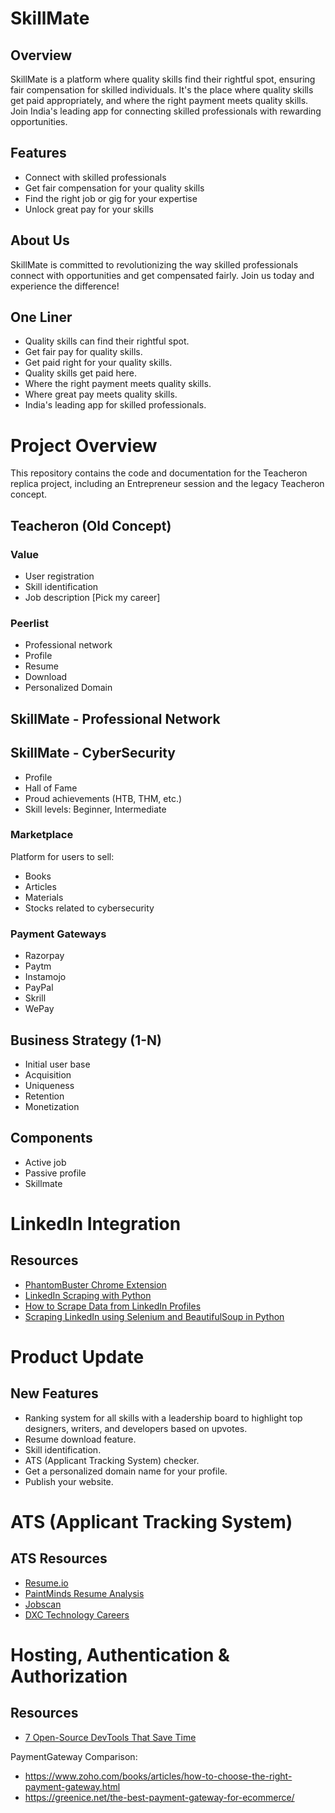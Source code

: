 # SkillMate

## Overview
SkillMate is a platform where quality skills find their rightful spot, ensuring fair compensation for skilled individuals. It's the place where quality skills get paid appropriately, and where the right payment meets quality skills. Join India's leading app for connecting skilled professionals with rewarding opportunities.

## Features
- Connect with skilled professionals
- Get fair compensation for your quality skills
- Find the right job or gig for your expertise
- Unlock great pay for your skills

## About Us
SkillMate is committed to revolutionizing the way skilled professionals connect with opportunities and get compensated fairly. Join us today and experience the difference!

## One Liner

- Quality skills can find their rightful spot.
- Get fair pay for quality skills.
- Get paid right for your quality skills.
- Quality skills get paid here.
- Where the right payment meets quality skills.
- Where great pay meets quality skills.
- India's leading app for skilled professionals.

# Project Overview

This repository contains the code and documentation for the Teacheron replica project, including an Entrepreneur session and the legacy Teacheron concept.

## Teacheron (Old Concept)

### Value
- User registration
- Skill identification
- Job description [Pick my career]

### Peerlist
- Professional network
- Profile
- Resume
- Download
- Personalized Domain

## SkillMate - Professional Network

## SkillMate - CyberSecurity
- Profile
- Hall of Fame
- Proud achievements (HTB, THM, etc.)
- Skill levels: Beginner, Intermediate

### Marketplace
Platform for users to sell:
- Books
- Articles
- Materials
- Stocks related to cybersecurity

### Payment Gateways
- Razorpay
- Paytm
- Instamojo
- PayPal
- Skrill
- WePay

## Business Strategy (1-N)
- Initial user base
- Acquisition
- Uniqueness
- Retention
- Monetization

## Components
- Active job
- Passive profile
- Skillmate

# LinkedIn Integration

## Resources
- [PhantomBuster Chrome Extension](https://chromewebstore.google.com/detail/phantombuster/mdlnjfcpdiaclglfbdkbleiamdafilil)
- [LinkedIn Scraping with Python](https://www.scraperapi.com/blog/linkedin-scraper-python/)
- [How to Scrape Data from LinkedIn Profiles](https://www.linkedin.com/pulse/how-easy-scraping-data-from-linkedin-profiles-david-craven/)
- [Scraping LinkedIn using Selenium and BeautifulSoup in Python](https://www.geeksforgeeks.org/scrape-linkedin-using-selenium-and-beautiful-soup-in-python/)

# Product Update

## New Features
- Ranking system for all skills with a leadership board to highlight top designers, writers, and developers based on upvotes.
- Resume download feature.
- Skill identification.
- ATS (Applicant Tracking System) checker.
- Get a personalized domain name for your profile.
- Publish your website.

# ATS (Applicant Tracking System)

## ATS Resources
- [Resume.io](https://resume.io/)
- [PaintMinds Resume Analysis](https://www.paintminds.com/report/resume/297909)
- [Jobscan](https://www.jobscan.co/)
- [DXC Technology Careers](https://dxctechnology.wd1.myworkdayjobs.com/DXCJobs)

# Hosting, Authentication & Authorization

## Resources
- [7 Open-Source DevTools That Save Time](https://dev.to/kiselitza/7-open-source-devtools-that-save-time-you-didnt-know-to-exist-5dbd)


PaymentGateway Comparison:
- https://www.zoho.com/books/articles/how-to-choose-the-right-payment-gateway.html
- https://greenice.net/the-best-payment-gateway-for-ecommerce/
